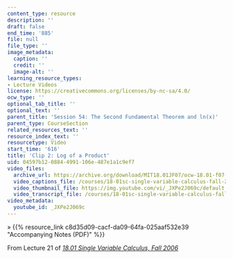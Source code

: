 ```yaml
---
content_type: resource
description: ''
draft: false
end_time: '885'
file: null
file_type: ''
image_metadata:
  caption: ''
  credit: ''
  image-alt: ''
learning_resource_types:
- Lecture Videos
license: https://creativecommons.org/licenses/by-nc-sa/4.0/
ocw_type: ''
optional_tab_title: ''
optional_text: ''
parent_title: 'Session 54: The Second Fundamental Theorem and ln(x)'
parent_type: CourseSection
related_resources_text: ''
resource_index_text: ''
resourcetype: Video
start_time: '616'
title: 'Clip 2: Log of a Product'
uid: 04597b12-0884-4991-106e-487e1a1c9ef7
video_files:
  archive_url: https://archive.org/download/MIT18.01JF07/ocw-18.01-f07-lec21_300k.mp4
  video_captions_file: /courses/18-01sc-single-variable-calculus-fall-2010/c3b89bbed6fb5f5c91b75eaec61b2c0b_JXPe2J069c.vtt
  video_thumbnail_file: https://img.youtube.com/vi/_JXPe2J069c/default.jpg
  video_transcript_file: /courses/18-01sc-single-variable-calculus-fall-2010/bc020b4a0aab39564e5a0cbd87bb33cf_JXPe2J069c.pdf
video_metadata:
  youtube_id: _JXPe2J069c
---
```

» {{% resource_link c8d35d09-cacf-da09-64fa-025aaf532e39 "Accompanying Notes (PDF)" %}}

From Lecture 21 of [_18.01 Single Variable Calculus, Fall 2006_](/courses/18-01-single-variable-calculus-fall-2006/video_galleries/video-lectures)